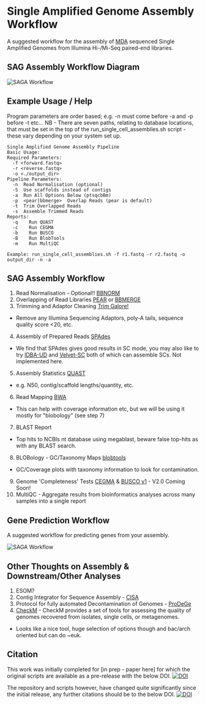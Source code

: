 # Single Amplified Genome Assembly Workflow

A suggested workflow for the assembly of [MDA](https://en.wikipedia.org/wiki/Multiple_displacement_amplification) sequenced Single Amplified Genomes from Illumina Hi-/Mi-Seq paired-end libraries.

## SAG Assembly Workflow Diagram
![SAGA Workflow](https://cdn.rawgit.com/guyleonard/single_cell_workflow/master/images/single_cell_workflow.svg)

## Example Usage / Help
Program parameters are order based; e.g. -n must come before -a and -p before -t etc...
NB - There are seven paths, relating to database locations, that must be set in the top of the run_single_cell_assemblies.sh script - these vary depending on your system set up.

    Single Amplified Genome Assembly Pipeline
    Basic Usage:
    Required Parameters:
      -f <forward.fastq>
      -r <reverse.fastq>
      -o <./output_dir>
    Pipeline Parameters:
      -n  Read Normalisation (optional)
      -S  Use scaffolds instead of contigs
      -a  Run All Options Below (ptsqcbBm)
      -p  <pear|bbmerge>  Overlap Reads (pear is default)
      -t  Trim Overlapped Reads
      -s  Assemble Trimmed Reads
    Reports:
      -q 	Run QUAST
      -c 	Run CEGMA
      -b 	Run BUSCO
      -B 	Run BlobTools
      -m 	Run MultiQC
    
    Example: run_single_cell_assemblies.sh -f r1.fastq -r r2.fastq -o output_dir -n -a

## SAG Assembly Workflow
1. Read Normalisation - Optional!! [BBNORM](http://jgi.doe.gov/data-and-tools/bbtools/bb-tools-user-guide/bbnorm-guide/)
2. Overlapping of Read Libraries [PEAR](http://sco.h-its.org/exelixis/web/software/pear/doc.html) or [BBMERGE](http://jgi.doe.gov/data-and-tools/bbtools/bb-tools-user-guide/bbmerge-guide/)
3. Trimming and Adaptor Cleaning [Trim Galore!](http://www.bioinformatics.babraham.ac.uk/projects/trim_galore/)
  * Remove any Illumina Sequencing Adaptors, poly-A tails, sequence quality score <20, etc.
4. Assembly of Prepared Reads [SPAdes](http://bioinf.spbau.ru/en/spades)
  * We find that SPAdes gives good results in SC mode, you may also like to try [IDBA-UD](http://i.cs.hku.hk/~alse/hkubrg/projects/idba_ud/index.html) and [Velvet-SC](http://bix.ucsd.edu/projects/singlecell/) both of which can assemble SCs. Not implemented here.
5. Assembly Statistics [QUAST](http://bioinf.spbau.ru/quast)
  * e.g. N50, contig/scaffold lengths/quantity, etc.
6. Read Mapping [BWA](https://github.com/lh3/bwa)
  * This can help with coverage information etc, but we will be using it mostly for "blobology" (see step 7)
7. BLAST Report
  * Top hits to NCBIs nt database using megablast, beware false top-hits as with any BLAST search.
8. BLOBology - GC/Taxonomy Maps [blobtools](https://github.com/DRL/blobtools)
  * GC/Coverage plots with taxonomy information to look for contamination.
9. Genome 'Completeness' Tests [CEGMA](http://korflab.ucdavis.edu/datasets/cegma/) & [BUSCO v1](http://busco.ezlab.org/v1/) - V2.0 Coming Soon!
10. MultiQC - Aggregate results from bioinformatics analyses across many samples into a single report

## Gene Prediction Workflow

A suggested workflow for predicting genes from your assembly.

![SAGA Workflow](https://github.com/guyleonard/single_cell_workflow/blob/master/images/gene_prediction.png)

## Other Thoughts on Assembly & Downstream/Other Analyses

1. ESOM?
2. Contig Integrator for Sequence Assembly - [CISA](http://sb.nhri.org.tw/CISA/en/CISA)
3. Protocol for fully automated Decontamination of Genomes - [ProDeGe](http://www.nature.com/ismej/journal/v10/n1/full/ismej2015100a.html)
4. [CheckM](https://ecogenomics.github.io/CheckM/) - CheckM provides a set of tools for assessing the quality of genomes recovered from isolates, single cells, or metagenomes.
  * Looks like a nice tool, huge selection of options though and bac/arch oriented but can do ~euk.
  
## Citation
This work was initially completed for [in prep - paper here] for which the original scripts are available as a pre-release with the below DOI.
[![DOI](https://zenodo.org/badge/DOI/10.5281/zenodo.192677.svg)](https://doi.org/10.5281/zenodo.192677)

The repository and scripts however, have changed quite significantly since the initial release, any further citations should be to the below DOI.
[![DOI](https://zenodo.org/badge/DOI/10.5281/zenodo.438690.svg)](https://doi.org/10.5281/zenodo.438690)


